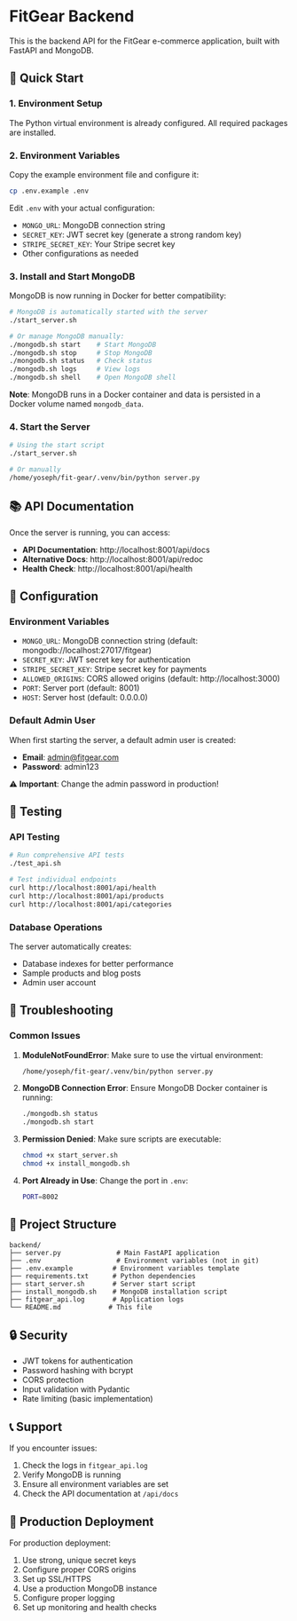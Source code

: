 # FitGear Backend

This is the backend API for the FitGear e-commerce application, built with FastAPI and MongoDB.

## 🚀 Quick Start

### 1. Environment Setup
The Python virtual environment is already configured. All required packages are installed.

### 2. Environment Variables
Copy the example environment file and configure it:
```bash
cp .env.example .env
```

Edit `.env` with your actual configuration:
- `MONGO_URL`: MongoDB connection string
- `SECRET_KEY`: JWT secret key (generate a strong random key)
- `STRIPE_SECRET_KEY`: Your Stripe secret key
- Other configurations as needed

### 3. Install and Start MongoDB
MongoDB is now running in Docker for better compatibility:

```bash
# MongoDB is automatically started with the server
./start_server.sh

# Or manage MongoDB manually:
./mongodb.sh start    # Start MongoDB
./mongodb.sh stop     # Stop MongoDB
./mongodb.sh status   # Check status
./mongodb.sh logs     # View logs
./mongodb.sh shell    # Open MongoDB shell
```

**Note**: MongoDB runs in a Docker container and data is persisted in a Docker volume named `mongodb_data`.

### 4. Start the Server
```bash
# Using the start script
./start_server.sh

# Or manually
/home/yoseph/fit-gear/.venv/bin/python server.py
```

## 📚 API Documentation

Once the server is running, you can access:
- **API Documentation**: http://localhost:8001/api/docs
- **Alternative Docs**: http://localhost:8001/api/redoc
- **Health Check**: http://localhost:8001/api/health

## 🔧 Configuration

### Environment Variables
- `MONGO_URL`: MongoDB connection string (default: mongodb://localhost:27017/fitgear)
- `SECRET_KEY`: JWT secret key for authentication
- `STRIPE_SECRET_KEY`: Stripe secret key for payments
- `ALLOWED_ORIGINS`: CORS allowed origins (default: http://localhost:3000)
- `PORT`: Server port (default: 8001)
- `HOST`: Server host (default: 0.0.0.0)

### Default Admin User
When first starting the server, a default admin user is created:
- **Email**: admin@fitgear.com
- **Password**: admin123

⚠️ **Important**: Change the admin password in production!

## 🧪 Testing

### API Testing
```bash
# Run comprehensive API tests
./test_api.sh

# Test individual endpoints
curl http://localhost:8001/api/health
curl http://localhost:8001/api/products
curl http://localhost:8001/api/categories
```

### Database Operations
The server automatically creates:
- Database indexes for better performance
- Sample products and blog posts
- Admin user account

## 🐛 Troubleshooting

### Common Issues

1. **ModuleNotFoundError**: Make sure to use the virtual environment:
   ```bash
   /home/yoseph/fit-gear/.venv/bin/python server.py
   ```

2. **MongoDB Connection Error**: Ensure MongoDB Docker container is running:
   ```bash
   ./mongodb.sh status
   ./mongodb.sh start
   ```

3. **Permission Denied**: Make sure scripts are executable:
   ```bash
   chmod +x start_server.sh
   chmod +x install_mongodb.sh
   ```

4. **Port Already in Use**: Change the port in `.env`:
   ```bash
   PORT=8002
   ```

## 📁 Project Structure

```
backend/
├── server.py              # Main FastAPI application
├── .env                   # Environment variables (not in git)
├── .env.example          # Environment variables template
├── requirements.txt      # Python dependencies
├── start_server.sh       # Server start script
├── install_mongodb.sh    # MongoDB installation script
├── fitgear_api.log       # Application logs
└── README.md            # This file
```

## 🔒 Security

- JWT tokens for authentication
- Password hashing with bcrypt
- CORS protection
- Input validation with Pydantic
- Rate limiting (basic implementation)

## 📞 Support

If you encounter issues:
1. Check the logs in `fitgear_api.log`
2. Verify MongoDB is running
3. Ensure all environment variables are set
4. Check the API documentation at `/api/docs`

## 🎯 Production Deployment

For production deployment:
1. Use strong, unique secret keys
2. Configure proper CORS origins
3. Set up SSL/HTTPS
4. Use a production MongoDB instance
5. Configure proper logging
6. Set up monitoring and health checks
